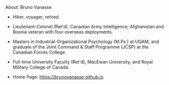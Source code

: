 About: Bruno Vanasse

* Hiker, voyager, retired.
* Lieutenant-Colonel (Ret'd), Canadian Army Intelligence; Afghanistan and Bosnia veteran with four overseas deployments.
* Masters in Industrial-Organizational Psychology (M.Ps.) at UQAM, and graduate of the Joint Command & Staff Programme (JCSP) at the Canadian Forces College.
* Full-time University Faculty (Ret'd), MacEwan University, and Royal Military College of Canada.

* Home Page: https://brunovanasse.github.io

<!---
brunovanasse/brunovanasse is a ✨ special ✨ repository because its `README.md` (this file) appears on your GitHub profile.
You can click the Preview link to take a look at your changes.
--->
